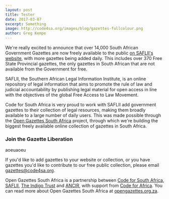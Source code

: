 ```yaml
---
layout: post
title: Tester
date: 2017-03-07
excerpt: Something
image: http://code4sa.org/images/blog/gazettes-fullcolour.png
author: Greg Kempe
---
```

We're really excited to announce that over 14,000 South African Government Gazettes are now freely available to
the public [on SAFLII's website](http://www.saflii.org/content/south-africa-index), with more gazettes being added daily. This includes over 370 Free State Provincial gazettes, the only gazettes in South African that are not available from the Government for free.

SAFLII, the Southern African Legal Information Institute, is an online repository of legal information that aims to promote the rule of law and judicial accountability by publishing legal material for open access in line with the objectives of the global Free Access to Law Movement.

Code for South Africa is very proud to work with SAFLII add government gazettes to their collection of legal resources, making them broadly available to a large number of daily users. This was made possible through the [Open Gazettes South Africa](http://opengazettes.org.za) project, through which we're building the biggest freely available online collection of gazettes in South Africa. 

### Join the Gazette Liberation


aoeuaoeu

If you'd like to add gazettes to your website or collection, or you have gazettes you'd like to contribute to our free public collection, please email [gazettes@code4sa.org](mailto:gazettes@code4sa.org).

Open Gazettes South Africa is a partnership between [Code for South Africa](http://code4sa.org), [SAFLII](http://www.saflii.org), [The Indigo Trust](https://indigotrust.org.uk/) and [ANCIR](https://investigativecenters.org/), with support from [Code for Africa](https://codeforafrica.org/). You can read more about Open Gazettes South Africa at [opengazettes.org.za](http://opengazettes.org.za/).
